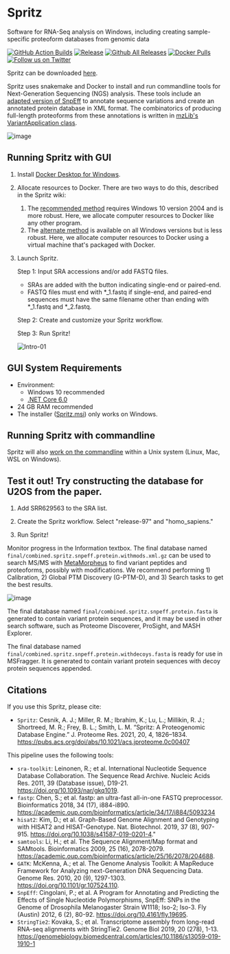 # Spritz
Software for RNA-Seq analysis on Windows, including creating sample-specific proteoform databases from genomic data

[![GitHub Action Builds](https://github.com/smith-chem-wisc/Spritz/actions/workflows/build.yml/badge.svg)](https://github.com/smith-chem-wisc/Spritz/actions/workflows/build.yml)
[![Release](https://img.shields.io/github/v/release/smith-chem-wisc/Spritz)](https://github.com/smith-chem-wisc/Spritz/releases/latest)
[![Github All Releases](https://img.shields.io/github/downloads/smith-chem-wisc/Spritz/total.svg)](https://github.com/smith-chem-wisc/Spritz/releases/)
[![Docker Pulls](https://img.shields.io/docker/pulls/smithlab/spritz)](https://hub.docker.com/r/smithlab/spritz/tags?page=1&ordering=last_updated)
[![Follow us on Twitter](https://img.shields.io/twitter/follow/smith_chem_wisc?label=Twitter&style=social)](https://twitter.com/smith_chem_wisc)

Spritz can be downloaded [here](https://github.com/smith-chem-wisc/Spritz/releases).

Spritz uses snakemake and Docker to install and run commandline tools for Next-Generation Sequencing (NGS) analysis. These tools include an [adapted version of SnpEff](https://github.com/smith-chem-wisc/SnpEff) to annotate sequence variations and create an annotated protein database in XML format. The combinatorics of producing full-length proteoforms from these annotations is written in [mzLib's VariantApplication class](https://github.com/smith-chem-wisc/mzLib/blob/master/Proteomics/Protein/VariantApplication.cs).

![image](https://user-images.githubusercontent.com/16342951/93618988-a3b5be00-f99d-11ea-8be4-063395e24ce1.png)

## Running Spritz with GUI

1. Install [Docker Desktop for Windows](https://hub.docker.com/editions/community/docker-ce-desktop-windows).

2. Allocate resources to Docker. There are two ways to do this, described in the Spritz wiki:
    1. The [recommended method](https://github.com/smith-chem-wisc/Spritz/wiki/Allocating-resources-to-Docker-using-WSL2-(recommended-method)) requires Windows 10 version 2004 and is more robust. Here, we allocate computer resources to Docker like any other program.
    2. The [alternate method](https://github.com/smith-chem-wisc/Spritz/wiki/Allocating-resources-to-Docker-using-Vmmem-(alternate-method)) is available on all Windows versions but is less robust. Here, we allocate computer resources to Docker using a virtual machine that's packaged with Docker.

3. Launch Spritz.

    Step 1: Input SRA accessions and/or add FASTQ files.
    * SRAs are added with the button indicating single-end or paired-end.
    * FASTQ files must end with *_1.fastq if single-end, and paired-end sequences must have the same filename other than ending with *_1.fastq and *_2.fastq.

    Step 2: Create and customize your Spritz workflow.

    Step 3: Run Spritz!

    ![Intro-01](https://user-images.githubusercontent.com/16342951/99159330-088d4c00-26a1-11eb-99b9-0b7cd79467d2.png)

## GUI System Requirements

* Environment:
  * Windows 10 recommended
  * [.NET Core 6.0](https://dotnet.microsoft.com/en-us/download/dotnet/thank-you/runtime-6.0.13-windows-x64-installer)
* 24 GB RAM recommended
* The installer ([Spritz.msi](https://github.com/smith-chem-wisc/Spritz/releases)) only works on Windows.

## Running Spritz with commandline

Spritz will also [work on the commandline](https://github.com/smith-chem-wisc/Spritz/wiki/Spritz-commandline-usage) within a Unix system (Linux, Mac, WSL on Windows).

## Test it out! Try constructing the database for U2OS from the paper.

1. Add SRR629563 to the SRA list.

2. Create the Spritz workflow. Select "release-97" and "homo_sapiens."

3. Run Spritz!

Monitor progress in the Information textbox. The final database named `final/combined.spritz.snpeff.protein.withmods.xml.gz` can be used to search MS/MS with [MetaMorpheus](https://github.com/smith-chem-wisc/MetaMorpheus) to find variant peptides and proteoforms, possibly with modifications. We recommend performing 1) Calibration, 2) Global PTM Discovery (G-PTM-D), and 3) Search tasks to get the best results.

![image](https://user-images.githubusercontent.com/16342951/85874687-a76be700-b798-11ea-9bff-9f68646b03de.png)

The final database named `final/combined.spritz.snpeff.protein.fasta` is generated to contain variant protein sequences, and it may be used in other search software, such as Proteome Discoverer, ProSight, and MASH Explorer.

The final database named `final/combined.spritz.snpeff.protein.withdecoys.fasta` is ready for use in MSFragger. It is generated to contain variant protein sequences with decoy protein sequences appended.

## Citations

If you use this Spritz, please cite:
* `Spritz`: Cesnik, A. J.; Miller, R. M.; Ibrahim, K.; Lu, L.; Millikin, R. J.; Shortreed, M. R.; Frey, B. L.; Smith, L. M. “Spritz: A Proteogenomic Database Engine.” J. Proteome Res. 2021, 20, 4, 1826–1834. https://pubs.acs.org/doi/abs/10.1021/acs.jproteome.0c00407

This pipeline uses the following tools:
  * `sra-toolkit`: Leinonen, R.; et al. International Nucleotide Sequence Database Collaboration. The Sequence Read Archive. Nucleic Acids Res. 2011, 39 (Database issue), D19-21. https://doi.org/10.1093/nar/gkq1019.
  * `fastp`: Chen, S.; et al. fastp: an ultra-fast all-in-one FASTQ preprocessor. Bioinformatics 2018, 34 (17), i884-i890. https://academic.oup.com/bioinformatics/article/34/17/i884/5093234
  * `hisat2`: Kim, D.; et al. Graph-Based Genome Alignment and Genotyping with HISAT2 and HISAT-Genotype. Nat. Biotechnol. 2019, 37 (8), 907-915. https://doi.org/10.1038/s41587-019-0201-4."
  * `samtools`: Li, H.; et al. The Sequence Alignment/Map format and SAMtools. Bioinformatics 2009, 25 (16), 2078-2079. https://academic.oup.com/bioinformatics/article/25/16/2078/204688.
  * `GATK`: McKenna, A.; et al. The Genome Analysis Toolkit: A MapReduce Framework for Analyzing next-Generation DNA Sequencing Data. Genome Res. 2010, 20 (9), 1297-1303. https://doi.org/10.1101/gr.107524.110.
  * `SnpEff`: Cingolani, P.; et al. A Program for Annotating and Predicting the Effects of Single Nucleotide Polymorphisms, SnpEff: SNPs in the Genome of Drosophila Melanogaster Strain W1118; Iso-2; Iso-3. Fly (Austin) 2012, 6 (2), 80-92. https://doi.org/10.4161/fly.19695.
  * `StringTie2`: Kovaka, S.; et al. Transcriptome assembly from long-read RNA-seq alignments with StringTie2. Genome Biol 2019, 20 (278), 1-13. https://genomebiology.biomedcentral.com/articles/10.1186/s13059-019-1910-1
